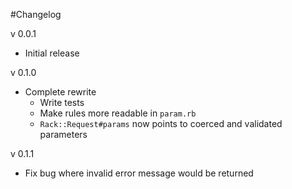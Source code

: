 #Changelog

v 0.0.1

- Initial release

v 0.1.0

- Complete rewrite
   * Write tests
   * Make rules more readable in `param.rb`
   * `Rack::Request#params` now points to coerced and validated parameters
   
v 0.1.1

- Fix bug where invalid error message would be returned